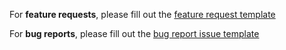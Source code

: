 For **feature requests**, please fill out the [feature request template](https://github.com/zenika-open-source/FAQ/issues/new?template=feature_request.md)

For **bug reports**, please fill out the [bug report issue template](https://github.com/zenika-open-source/FAQ/issues/new?template=bug_report.md)
